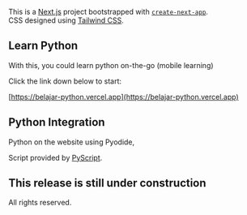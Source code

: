 This is a [Next.js](https://nextjs.org/) project bootstrapped with [`create-next-app`](https://github.com/vercel/next.js/tree/canary/packages/create-next-app).<br>
CSS designed using [Tailwind CSS](https://tailwindcss.com).

## Learn Python

With this, you could learn python on-the-go (mobile learning)

Click the link down below to start:

[https://belajar-python.vercel.app](https://belajar-python.vercel.app)

## Python Integration

Python on the website using Pyodide,

Script provided by [PyScript](https://pyscript.net).

## This release is still under construction

All rights reserved.
